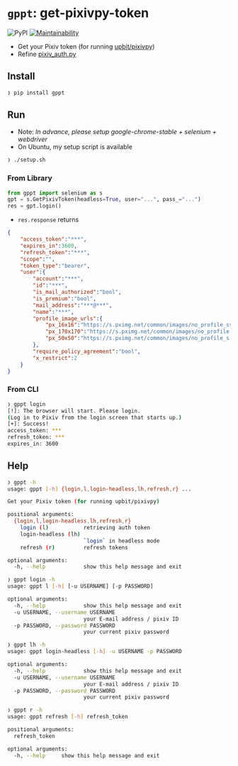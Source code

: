 # `gppt`: get-pixivpy-token

![PyPI](https://img.shields.io/pypi/v/gppt?color=blue) [![Maintainability]](https://codeclimate.com/github/eggplants/get-pixiv-token/maintainability)

- Get your Pixiv token (for running [upbit/pixivpy](https://github.com/upbit/pixivpy))
- Refine [pixiv_auth.py](https://gist.github.com/ZipFile/c9ebedb224406f4f11845ab700124362)

## Install

```bash
❭ pip install gppt
```

## Run

- Note: _In advance, please setup google-chrome-stable + selenium + webdriver_
- On Ubuntu, my setup script is available

```bash
❭ ./setup.sh
```

### From Library

```python
from gppt import selenium as s
gpt = s.GetPixivToken(headless=True, user="...", pass_="...")
res = gpt.login()
```

- `res.response` returns

```json
{
    "access_token":"***",
    "expires_in":3600,
    "refresh_token":"***",
    "scope":"",
    "token_type":"bearer",
    "user":{
        "account":"***",
        "id":"***",
        "is_mail_authorized":"bool",
        "is_premium":"bool",
        "mail_address":"***@***",
        "name":"***",
        "profile_image_urls":{
            "px_16x16":"https://s.pximg.net/common/images/no_profile_ss.png",
            "px_170x170":"https://s.pximg.net/common/images/no_profile.png",
            "px_50x50":"https://s.pximg.net/common/images/no_profile_s.png"
        },
        "require_policy_agreement":"bool",
        "x_restrict":2
    }
}
```

### From CLI

```bash
❭ gppt login
[!]: The browser will start. Please login.
(Log in to Pixiv from the login screen that starts up.)
[+]: Success!
access_token: ***
refresh_token: ***
expires_in: 3600
```

## Help

```bash
❭ gppt -h
usage: gppt [-h] {login,l,login-headless,lh,refresh,r} ...

Get your Pixiv token (for running upbit/pixivpy)

positional arguments:
  {login,l,login-headless,lh,refresh,r}
    login (l)           retrieving auth token
    login-headless (lh)
                        `login` in headless mode
    refresh (r)         refresh tokens

optional arguments:
  -h, --help            show this help message and exit
```

```bash
❭ gppt login -h
usage: gppt l [-h] [-u USERNAME] [-p PASSWORD]

optional arguments:
  -h, --help            show this help message and exit
  -u USERNAME, --username USERNAME
                        your E-mail address / pixiv ID
  -p PASSWORD, --password PASSWORD
                        your current pixiv password
```

```bash
❭ gppt lh -h
usage: gppt login-headless [-h] -u USERNAME -p PASSWORD

optional arguments:
  -h, --help            show this help message and exit
  -u USERNAME, --username USERNAME
                        your E-mail address / pixiv ID
  -p PASSWORD, --password PASSWORD
                        your current pixiv password
```

```bash
❭ gppt r -h
usage: gppt refresh [-h] refresh_token

positional arguments:
  refresh_token

optional arguments:
  -h, --help     show this help message and exit
```

[maintainability]: https://api.codeclimate.com/v1/badges/b40b8fa2c9d71f869b9c/maintainability
